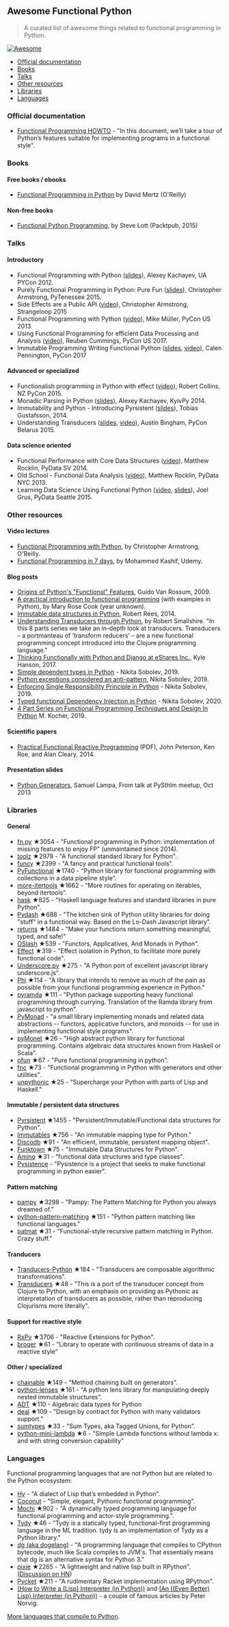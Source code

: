 ## Awesome Functional Python

> A curated list of awesome things related to functional programming in Python.

[![Awesome](https://awesome.re/badge.svg)](https://awesome.re)


- [Official documentation](#official-documentation)
- [Books](#books)
- [Talks](#talks)
- [Other resources](#other-resources)
- [Libraries](#libraries)
- [Languages](#languages)


### Official documentation

- [Functional Programming HOWTO](https://docs.python.org/3/howto/functional.html) - "In this document, we’ll take a tour of Python’s features suitable for implementing programs in a functional style".


### Books

#### Free books / ebooks

- [Functional Programming in Python](http://www.oreilly.com/programming/free/files/functional-programming-python.pdf) by David Mertz (O'Reilly)

#### Non-free books

- [Functional Python Programming](https://www.packtpub.com/application-development/functional-python-programming), by Steve Lott (Packtpub, 2015)

### Talks

#### Introductory

- Functional Programming with Python ([slides](http://kachayev.github.io/talks/uapycon2012/)), Alexey Kachayev, UA PYCon 2012.
- Purely Functional Programming in Python: Pure Fun ([slides](https://speakerdeck.com/radix/purely-functional-programming-in-python-pure-fun)), Christopher Armstrong, PyTenessee 2015.
- Side Effects are a Public API ([video](https://www.youtube.com/watch?v=D37dc9EoFus)), Christopher Armstrong, Strangeloop 2015
- Functional Programming with Python ([video](https://www.youtube.com/watch?v=Ta1bAMOMFOI)), Mike Müller, PyCon US 2013.
- Using Functional Programming for efficient Data Processing and Analysis ([video](https://www.youtube.com/watch?v=9kDUTJahXBM)), Reuben Cummings, PyCon US 2017.
- Immutable Programming Writing Functional Python ([slides](https://speakerdeck.com/pycon2017/calen-pennington-immutable-programming-writing-functional-python), [video](https://www.youtube.com/watch?v=_OLEVvjrIj8)), Calen Pennington, PyCon 2017

#### Advanced or specialized

- Functionalish programming in Python with effect ([video](https://www.youtube.com/watch?v=fM5d_2BS6FY)), Robert Collins, NZ PyCon 2015.
- Monadic Parsing in Python ([slides](https://speakerdeck.com/kachayev/monadic-parsing-in-python)), Alexey Kachayev, KyivPy 2014.
- Immutability and Python - Introducing Pyrsistent ([slides](http://slides.com/tobiasgustafsson/immutability-and-python)), Tobias Gustafsson, 2014.
- Understanding Transducers ([slides](http://www.slideshare.net/alinadolgikh/austin-bingham-transducers-in-python), [video](https://www.youtube.com/watch?v=z_cmmbRQXh4)), Austin Bingham, PyCon Belarus 2015.

#### Data science oriented

- Functional Performance with Core Data Structures ([video](https://www.youtube.com/watch?v=PpBK4zIaFLE)), Matthew Rocklin, PyData SV 2014.
- Old School - Functional Data Analysis ([video](https://vimeo.com/80096814)), Matthew Rocklin, PyData NYC 2013.
- Learning Data Science Using Functional Python ([video](https://www.youtube.com/watch?v=ThS4juptJjQ), [slides](https://docs.google.com/presentation/d/1eI60SL3UxtWfr9ktrv48-pcIkk4S7JiDmeXGCyyGhCs)), Joel Grus, PyData Seattle 2015.

### Other resources

#### Video lectures

- [Functional Programming with Python](http://shop.oreilly.com/product/0636920042778.do), by Christopher Armstrong, O'Reilly.
- [Functional Programming in 7 days](https://www.udemy.com/functional-programming-in-7-days/), by Mohammed Kashif, Udemy.

#### Blog posts

- [Origins of Python's "Functional" Features](http://python-history.blogspot.fr/2009/04/origins-of-pythons-functional-features.html), Guido Van Rossum, 2009.
- [A practical introduction to functional programming](https://maryrosecook.com/blog/post/a-practical-introduction-to-functional-programming) (with examples in Python), by Mary Rose Cook (year unknown).
- [Immutable data structures in Python](https://www.theguardian.com/info/developer-blog/2014/oct/21/immutable-data-structures-in-python), Robert Rees, 2014.
- [Understanding Transducers through Python](http://sixty-north.com/blog/series/understanding-transducers-through-python), by Robert Smallshire. "In this 8 parts series we take an in-depth look at transducers. Transducers – a portmanteau of ‘transform reducers’ – are a new functional programming concept introduced into the Clojure programming language."
- [Thinking Functionally with Python and Django at eShares Inc.](https://medium.com/@hansonkd/thinking-functionally-with-python-and-django-4127e3ace6e9#.own6sie8s), Kyle Hanson, 2017.
- [Simple dependent types in Python](https://sobolevn.me/2019/01/simple-dependent-types-in-python) - Nikita Sobolev, 2019.
- [Python exceptions considered an anti-pattern](https://sobolevn.me/2019/02/python-exceptions-considered-an-antipattern), Nikita Sobolev, 2019.
- [Enforcing Single Responsibility Principle in Python](https://sobolevn.me/2019/03/enforcing-srp) - Nikita Sobolev, 2019.
- [Typed functional Dependency Injection in Python](https://sobolevn.me/2020/02/typed-functional-dependency-injection) - Nikita Sobolev, 2020.
- [4 Part Series on Functional Programming Techniques and Design In Python](https://mpkocher.github.io/2019/03/01/Functional-Programming-Techniques-In-Python-Series/) M. Kocher, 2019.

#### Scientific papers

- [Practical Functional Reactive Programming](http://www.cs.jhu.edu/~roe/padl2014.pdf) (PDF), John Peterson, Ken Roe, and Alan Cleary, 2014.

#### Presentation slides

- [Python Generators](https://www.slideshare.net/SamuelLampa/py-sthlmmeetup15-pythongenerators), Samuel Lampa, From talk at PySthlm meetup, Oct 2013


### Libraries

#### General

- [fn.py](https://github.com/kachayev/fn.py) ★3054 - "Functional programming in Python: implementation of missing features to enjoy FP" (unmaintained since 2014).
- [toolz](https://github.com/pytoolz/toolz) ★2978 - "A functional standard library for Python".
- [funcy](https://github.com/suor/funcy) ★2399 - "A fancy and practical functional tools".
- [PyFunctional](https://github.com/EntilZha/PyFunctional) ★1740 - "Python library for functional programming with collections in a data pipeline style".
- [more-itertools](https://github.com/erikrose/more-itertools) ★1662 - "More routines for operating on iterables, beyond itertools".
- [hask](https://github.com/billpmurphy/hask) ★825 - "Haskell language features and standard libraries in pure Python".
- [Pydash](https://github.com/dgilland/pydash) ★688 - "The kitchen sink of Python utility libraries for doing "stuff" in a functional way. Based on the Lo-Dash Javascript library".
- [returns](https://github.com/dry-python/returns) ★1484 - "Make your functions return something meaningful, typed, and safe!"
- [OSlash](https://github.com/dbrattli/oslash) ★539 - "Functors, Applicatives, And Monads in Python".
- [Effect](https://github.com/python-effect/effect) ★319 - "Effect isolation in Python, to facilitate more purely functional code".
- [Underscore.py](https://github.com/serkanyersen/underscore.py) ★275 - "A Python port of excellent javascript library underscore.js".
- [Phi](https://github.com/cgarciae/phi) ★114 - "A library that intends to remove as much of the pain as possible from your functional programming experience in Python."
- [pyramda](https://github.com/jackfirth/pyramda) ★111 - "Python package supporting heavy functional programming through currying. Translation of the Ramda library from javascript to python".
- [PyMonad](https://bitbucket.org/jason_delaat/pymonad) - "a small library implementing monads and related data abstractions -- functors, applicative functors, and monoids -- for use in implementing functional style programs".
- [pyMonet](https://github.com/przemyslawjanpietrzak/pyMonet) ★26 - "High abstract python library for functional programming. Contains algebraic data structures known from Haskell or Scala".
- [pfun](https://github.com/suned/pfun) ★67 - "Pure functional programming in python".
- [fnc](https://github.com/dgilland/fnc) ★73 - "Functional programming in Python with generators and other utilities".
- [unpythonic](https://github.com/Technologicat/unpythonic) ★25 - "Supercharge your Python with parts of Lisp and Haskell."

#### Immutable / persistent data structures

- [Pyrsistent](https://github.com/tobgu/pyrsistent) ★1455 - "Persistent/Immutable/Functional data structures for Python".
- [Immutables](https://github.com/MagicStack/immutables) ★756 - "An immutable mapping type for Python."
- [Discodb](https://github.com/discoproject/discodb) ★91 - "An efficient, immutable, persistent mapping object".
- [Funktown](https://github.com/zhemao/funktown) ★75 - "Immutable Data Structures for Python".
- [Amino](https://github.com/tek/amino) ★31 - "functional data structures and type classes".
- [Pysistence](https://pythonhosted.org/pysistence/) - "Pysistence is a project that seeks to make functional programming in python easier".

#### Pattern matching

- [pampy](https://github.com/santinic/pampy) ★3298 - "Pampy: The Pattern Matching for Python you always dreamed of."
- [python-pattern-matching](https://github.com/grantjenks/python-pattern-matching) ★151 - "Python pattern matching like functional languages."
- [patmat](https://github.com/admk/patmat) ★31 - "Functional-style recursive pattern matching in Python. Crazy stuff."

#### Tranducers

- [Tranducers-Python](https://github.com/cognitect-labs/transducers-python) ★184 - "Transducers are composable algorithmic transformations".
- [Transducers](https://github.com/sixty-north/python-transducers) ★48 - "This is a port of the transducer concept from Clojure to Python, with an emphasis on providing as Pythonic as interpretation of transducers as possible, rather than reproducing Clojurisms more literally".

#### Support for reactive style

- [RxPy](https://github.com/ReactiveX/RxPY) ★3706 - "Reactive Extensions for Python".
- [broqer](https://github.com/semiversus/python-broqer) ★61 - "Library to operate with continuous streams of data in a reactive style"

#### Other / specialized

- [chainable](https://github.com/olirice/chainable) ★149 - "Method chaining built on generators".
- [python-lenses](https://github.com/ingolemo/python-lenses) ★161 - "A python lens library for manipulating deeply nested immutable structures".
- [ADT](https://github.com/jspahrsummers/adt) ★110 - Algebraic data types for Python
- [deal](https://github.com/orsinium/deal) ★109 - "Design by contract for Python with many validators support."
- [sumtypes](https://github.com/radix/sumtypes) ★33 - "Sum Types, aka Tagged Unions, for Python".
- [python-mini-lambda](https://github.com/smarie/python-mini-lambda) ★6 - "Simple Lambda functions without lambda x: and with string conversion capability"

### Languages

Functional programming languages that are not Python but are related to the Python ecosystem:

- [Hy](http://hylang.org/) - "A dialect of Lisp that’s embedded in Python".
- [Coconut](http://coconut-lang.org/) - "Simple, elegant, Pythonic functional programming".
- [Mochi](https://github.com/i2y/mochi) ★902 - "A dynamically typed programming language for functional programming and actor-style programming.".
- [Tydy](https://github.com/cyrus-/tydy) ★46 - "Tydy is a statically typed, functional-first programming language in the ML tradition. tydy is an implementation of Tydy as a Python library."
- [dg (aka dogelang)](https://pyos.github.io/dg/) - "A programming language that compiles to CPython bytecode, much like Scala compiles to JVM's. That essentially means that dg is an alternative syntax for Python 3."
- [pixie](https://github.com/pixie-lang/pixie) ★2265 - "A lightweight and native lisp built in RPython". ([Discussion on HN](https://news.ycombinator.com/item?id=13420092))
- [Pycket](https://github.com/pycket/pycket) ★211 - "A rudimentary Racket implementation using RPython".
- [(How to Write a (Lisp) Interpreter (in Python))](http://norvig.com/lispy.html) and [(An ((Even Better) Lisp) Interpreter (in Python))](http://norvig.com/lispy2.html) - a couple of famous articles by Peter Norvig.

[More languages that compile to Python](https://github.com/vindarel/languages-that-compile-to-python).
